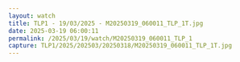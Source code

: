 ```yaml
---
layout: watch
title: TLP1 - 19/03/2025 - M20250319_060011_TLP_1T.jpg
date: 2025-03-19 06:00:11
permalink: /2025/03/19/watch/M20250319_060011_TLP_1
capture: TLP1/2025/202503/20250318/M20250319_060011_TLP_1T.jpg
---
```

